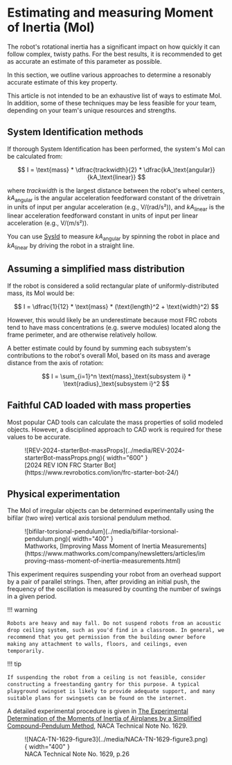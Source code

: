 # Estimating and measuring Moment of Inertia (MoI)

The robot's rotational inertia has a significant impact on how quickly it can follow complex, twisty paths. For the best results, it is recommended to get as accurate an estimate of this parameter as possible.

In this section, we outline various approaches to determine a resonably accurate estimate of this key property.

This article is not intended to be an exhaustive list of ways to estimate MoI. In addition, some of these techniques may be less feasible for your team, depending on your team's unique resources and strengths.

## System Identification methods

If thorough System Identification has been performed, the system's MoI can be calculated from:

$$ I = \text{mass} * \dfrac{trackwidth}{2} * \dfrac{kA_\text{angular}}{kA_\text{linear}} $$

where $trackwidth$ is the largest distance between the robot's wheel centers, $kA_\text{angular}$ is the angular acceleration feedforward constant of the drivetrain in units of input per angular acceleration (e.g., V/(rad/s²)), and $kA_\text{linear}$ is the linear acceleration feedforward constant in units of input per linear acceleration (e.g., V/(m/s²)).

You can use [SysId](https://docs.wpilib.org/en/stable/docs/software/advanced-controls/system-identification/introduction.html) to measure $kA_\text{angular}$ by spinning the robot in place and $kA_\text{linear}$ by driving the robot in a straight line.

## Assuming a simplified mass distribution

If the robot is considered a solid rectangular plate of uniformly-distributed mass, its MoI would be:

$$ I = \dfrac{1}{12} * \text{mass} * (\text{length}^2 + \text{width}^2) $$

However, this would likely be an underestimate because most FRC robots tend to have mass concentrations (e.g. swerve modules) located along the frame perimeter, and are otherwise relatively hollow.

A better estimate could by found by summing each subsystem's contributions to the robot's overall MoI, based on its mass and average distance from the axis of rotation:

$$ I = \sum_{i=1}^n \text{mass}_\text{subsystem i} * \text{radius}_\text{subsystem i}^2 $$

## Faithful CAD loaded with mass properties

Most popular CAD tools can calculate the mass properties of solid modeled objects. However, a disciplined approach to CAD work is required for these values to be accurate.

<figure markdown>
![REV-2024-starterBot-massProps](../media/REV-2024-starterBot-massProps.png){ width="600" }
    <figcaption>[2024 REV ION FRC Starter Bot](https://www.revrobotics.com/ion/frc-starter-bot-24/)</figcaption>
</figure>

## Physical experimentation

The MoI of irregular objects can be determined experimentally using the bifilar (two wire) vertical axis torsional pendulum method.

<figure markdown>
![bifilar-torsional-pendulum](../media/bifilar-torsional-pendulum.png){ width="400" }
    <figcaption>Mathworks, [Improving Mass Moment of Inertia Measurements](https://www.mathworks.com/company/newsletters/articles/improving-mass-moment-of-inertia-measurements.html)</figcaption>
</figure>

This experiment requires suspending your robot from an overhead support by a pair of parallel strings. Then, after providing an initial push, the frequency of the oscillation is measured by counting the number of swings in a given period.

!!! warning

    Robots are heavy and may fall. Do not suspend robots from an acoustic drop ceiling system, such as you'd find in a classroom. In general, we recommend that you get permission from the building owner before making any attachment to walls, floors, and ceilings, even temporarily.

!!! tip

    If suspending the robot from a ceiling is not feasible, consider constructing a freestanding gantry for this purpose. A typical playground swingset is likely to provide adequate support, and many suitable plans for swingsets can be found on the internet.

A detailed experimental procedure is given in [The Experimental Determination of the Moments of Inertia of Airplanes by a Simplified Compound-Pendulum Method](https://ntrs.nasa.gov/citations/19930082299), NACA Technical Note No. 1629.

<figure markdown>
![NACA-TN-1629-figure3](../media/NACA-TN-1629-figure3.png){ width="400" }
    <figcaption>NACA Technical Note No. 1629, p.26</figcaption>
</figure>
